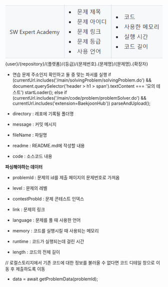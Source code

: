 ![Alt text](image.png)
{user}/{repository}/{플랫폼}/{등급}/{문제번호}.{문제명}/{문제명}.{확장자}


- 연습 문제 주소인지 확인하고 둘 중 맞는 파서를 실행
if (currentUrl.includes('/main/solvingProblem/solvingProblem.do') && document.querySelector('header > h1 > span').textContent === '모의 테스트') startLoader();
else if (currentUrl.includes('/main/code/problem/problemSolver.do') && currentUrl.includes('extension=BaekjoonHub')) parseAndUpload();


- directory : 레포에 기록될 폴더명
- message : 커밋 메시지
- fileName : 파일명
- readme : README.md에 작성할 내용 
- code : 소스코드 내용

**파싱해야하는 데이터**
- problemId : 문제의 id를 제출 페이지의 문제번호로 가져옴  
- level : 문제의 레벨
- contestProbId : 문제 콘테스트 인덱스
- link : 문제의 링크

- language : 문제를 풀 때 사용한 언어
- memory : 코드를 실행시킬 때 사용되는 메모리
- runtime : 코드가 실행되는데 걸린 시간
- length : 코드의 전체 길이

// 로컬스토리지에서 기존 코드에 대한 정보를 불러올 수 없다면 코드 디테일 창으로 이동 후 제출하도록 이동
- data = await getProblemData(problemId);
